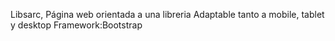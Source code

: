 Libsarc,
Página web orientada a una libreria
Adaptable tanto a mobile, tablet y desktop
Framework:Bootstrap